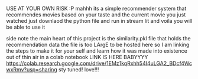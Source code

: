 USE AT YOUR OWN RISK :P
mahhh its a simple recommender system that recommendes movies based on your taste and the current movie you just watched
just downlaod the python file and run in stream lit and voila you will be able to use it 

side note the main heart of this project is the similarity.pkl file that holds the recommendation data 
the file is too LArgE to be hosted here so I am linking the steps to make it for your self and learn how it was made into existence out of thin air in a colab notebook 
LINK IS HERE BABYYYY https://colab.research.google.com/drive/1EMz1kqRxhh54l4uLGA2_BDcf4WcwxRmv?usp=sharing
sty tuned!
love!!!
